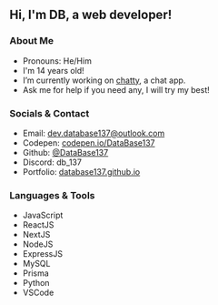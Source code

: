 ## Hi, I'm DB, a web developer!

### About Me
- Pronouns: He/Him
- I'm 14 years old!
- I’m currently working on [chatty](https://github.com/DataBase137/chatty), a chat app.
- Ask me for help if you need any, I will try my best!

### Socials & Contact
- Email: [dev.database137@outlook.com](mailto:dev.database137@outlook.com)
- Codepen: [codepen.io/DataBase137](https://codepen.io/DataBase137)
- Github: [@DataBase137](https://github.com/DataBase137)
- Discord: db_137
- Portfolio: [database137.github.io](https://database137.github.io)

### Languages & Tools
- JavaScript
- ReactJS
- NextJS
- NodeJS
- ExpressJS
- MySQL
- Prisma
- Python
- VSCode

